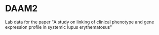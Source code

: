 # DAAM2
Lab data for the paper "A study on linking of clinical phenotype and gene expression profile in systemic lupus erythematosus"
